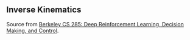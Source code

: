 ## Inverse Kinematics

Source from [Berkeley CS 285: Deep Reinforcement Learning, Decision Making, and Control](http://rail.eecs.berkeley.edu/deeprlcourse/).
